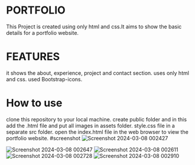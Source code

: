 # PORTFOLIO
This Project is created using only html and css.It aims to show the basic details for a portfolio website.
# FEATURES
it shows the about, experience, project and contact section.
uses only html and css.
used Bootstrap-icons.
# How to use
clone this repository to your local machine.
create public folder and in this add the .html file and put all images in assets folder. 
style.css file in a separate src folder.
open the index.html file in the web browser to view the portfolio website.
#screenshot
![Screenshot 2024-03-08 002427](https://github.com/itssanskruti/Bharat-Intern-Project/assets/160560874/07bb3b4a-1b4c-415a-9738-6695fd50fe4f)

![Screenshot 2024-03-08 002647](https://github.com/itssanskruti/Bharat-Intern-Project/assets/160560874/48ed8568-245f-4efa-8666-6d8ad4b5ed34)
![Screenshot 2024-03-08 002611](https://github.com/itssanskruti/Bharat-Intern-Project/assets/160560874/ad3ab1df-8ed2-4d1f-99f2-5e17eedbba71)
![Screenshot 2024-03-08 002728](https://github.com/itssanskruti/Bharat-Intern-Project/assets/160560874/d2069424-6e09-415f-bca1-982e8fe68a19)
![Screenshot 2024-03-08 002910](https://github.com/itssanskruti/Bharat-Intern-Project/assets/160560874/83add6c4-ddb7-40cf-9758-a803a17a19cb)
